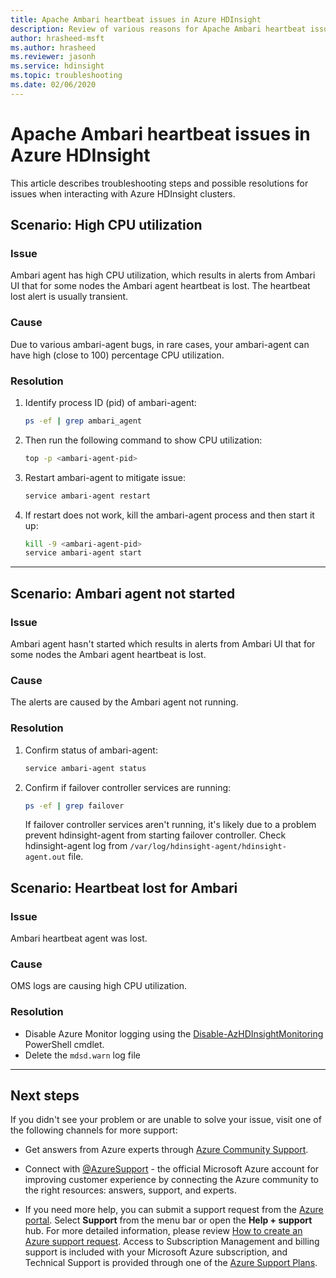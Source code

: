 ```yaml
---
title: Apache Ambari heartbeat issues in Azure HDInsight
description: Review of various reasons for Apache Ambari heartbeat issues in Azure HDInsight
author: hrasheed-msft
ms.author: hrasheed
ms.reviewer: jasonh
ms.service: hdinsight
ms.topic: troubleshooting
ms.date: 02/06/2020
---
```


# Apache Ambari heartbeat issues in Azure HDInsight

This article describes troubleshooting steps and possible resolutions for issues when interacting with Azure HDInsight clusters.

## Scenario: High CPU utilization

### Issue

Ambari agent has high CPU utilization, which results in alerts from Ambari UI that for some nodes the Ambari agent heartbeat is lost. The heartbeat lost alert is usually transient.

### Cause

Due to various ambari-agent bugs, in rare cases, your ambari-agent can have high (close to 100) percentage CPU utilization.

### Resolution

1. Identify process ID (pid) of ambari-agent:

    ```bash
    ps -ef | grep ambari_agent
    ```

1. Then run the following command to show CPU utilization:

    ```bash
    top -p <ambari-agent-pid>
    ```

1. Restart ambari-agent to mitigate issue:

    ```bash
    service ambari-agent restart
    ```

1. If restart does not work, kill the ambari-agent process and then start it up:

    ```bash
    kill -9 <ambari-agent-pid>
    service ambari-agent start
    ```

---

## Scenario: Ambari agent not started

### Issue

Ambari agent hasn't started which results in alerts from Ambari UI that for some nodes the Ambari agent heartbeat is lost.

### Cause

The alerts are caused by the Ambari agent not running.

### Resolution

1. Confirm status of ambari-agent:

    ```bash
    service ambari-agent status
    ```

1. Confirm if failover controller services are running:

    ```bash
    ps -ef | grep failover
    ```

    If failover controller services aren't running, it's likely due to a problem prevent hdinsight-agent from starting failover controller. Check hdinsight-agent log from `/var/log/hdinsight-agent/hdinsight-agent.out` file.

## Scenario: Heartbeat lost for Ambari

### Issue

Ambari heartbeat agent was lost.

### Cause

OMS logs are causing high CPU utilization.

### Resolution

* Disable Azure Monitor logging using the [Disable-AzHDInsightMonitoring](/powershell/module/az.hdinsight/disable-azhdinsightmonitoring) PowerShell cmdlet.
* Delete the `mdsd.warn` log file

---

## Next steps

If you didn't see your problem or are unable to solve your issue, visit one of the following channels for more support:

* Get answers from Azure experts through [Azure Community Support](https://azure.microsoft.com/support/community/).

* Connect with [@AzureSupport](https://twitter.com/azuresupport) - the official Microsoft Azure account for improving customer experience by connecting the Azure community to the right resources: answers, support, and experts.

* If you need more help, you can submit a support request from the [Azure portal](https://portal.azure.com/?#blade/Microsoft_Azure_Support/HelpAndSupportBlade/). Select **Support** from the menu bar or open the **Help + support** hub. For more detailed information, please review [How to create an Azure support request](../../azure-portal/supportability/how-to-create-azure-support-request.md). Access to Subscription Management and billing support is included with your Microsoft Azure subscription, and Technical Support is provided through one of the [Azure Support Plans](https://azure.microsoft.com/support/plans/).
